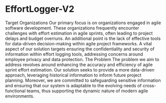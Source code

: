 # EffortLogger-V2


Target Organizations
Our primary focus is on organizations engaged in agile software development. These organizations frequently encounter challenges with effort estimation in agile sprints, often leading to project delays and budget overruns. An additional point is the lack of effective tools for data-driven decision-making within agile project frameworks. A vital aspect of our solution targets ensuring the confidentiality and security of information within effort logging tools, addressing concerns around employee privacy and data protection.
The Problem
The problem we aim to address revolves around enhancing the accuracy and efficiency of agile sprint effort estimation. Our solution seeks to provide a more data-driven approach, leveraging historical information to inform future project planning. Moreover, we are committed to safeguarding sensitive information and ensuring that our system is adaptable to the evolving needs of cross-functional teams, thus supporting the dynamic nature of modern agile environments.
